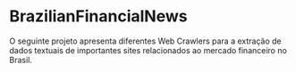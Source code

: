 # BrazilianFinancialNews
O seguinte projeto apresenta diferentes Web Crawlers para a extração de dados textuais de importantes sites relacionados ao mercado financeiro no Brasil.
